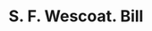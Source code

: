 ---
doi: 10.7916/D8ZC9F26
date_other: '1890'
date_other_textual: 1890-1899
form: printed ephemera
genre:
- Invoices
name:
- S. F. Wescoat
object_in_context_url: https://biggert.cul.columbia.edu/items/view/ave_biggert_01341
subject_hierarchical_geographic:
- Wilmington, Ohio, United States
subject_name:
- S. F. Wescoat
title: S. F. Wescoat. Bill
sort_title: S. F. Wescoat. Bill
call_number: ave_biggert_01341
coordinates:
- 39.44583333333333,-83.82916666666667
pid: ave_biggert_01341
identifiers: ave_biggert_01341
thumbnail: https://derivativo-2.library.columbia.edu/iiif/2/ldpd:343295/full/!256,256/0/native.jpg
permalink: "/biggert/ave_biggert_01341/"
layout: iiif-image-page
---